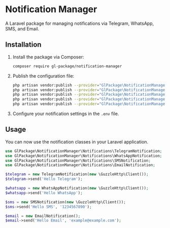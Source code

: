 # Notification Manager

A Laravel package for managing notifications via Telegram, WhatsApp, SMS, and Email.

## Installation

1. Install the package via Composer:
    ```sh
    composer require gl-package/notification-manager
    ```

2. Publish the configuration file:
    ```sh
    php artisan vendor:publish --provider="GlPackage\NotificationManager\Providers\NotificationManagerServiceProvider" --tag=notificationmanager-views
    php artisan vendor:publish --provider="GlPackage\NotificationManager\Providers\NotificationManagerServiceProvider" --tag=notificationmanager-config
    php artisan vendor:publish --provider="GlPackage\NotificationManager\Providers\NotificationManagerServiceProvider" --tag=notificationmanager-controllers
    php artisan vendor:publish --provider="GlPackage\NotificationManager\Providers\NotificationManagerServiceProvider" --tag=notificationmanager-routes
    php artisan vendor:publish --provider="GlPackage\NotificationManager\Providers\NotificationManagerServiceProvider" --tag=notificationmanager-migrations
    ```

3. Configure your notification settings in the `.env` file.

## Usage

You can now use the notification classes in your Laravel application.

```php
use GlPackage\NotificationManager\Notifications\TelegramNotification;
use GlPackage\NotificationManager\Notifications\WhatsAppNotification;
use GlPackage\NotificationManager\Notifications\SMSNotification;
use GlPackage\NotificationManager\Notifications\EmailNotification;

$telegram = new TelegramNotification(new \GuzzleHttp\Client());
$telegram->send('Hello Telegram');

$whatsapp = new WhatsAppNotification(new \GuzzleHttp\Client());
$whatsapp->send('Hello WhatsApp');

$sms = new SMSNotification(new \GuzzleHttp\Client());
$sms->send('Hello SMS', '1234567890');

$email = new EmailNotification();
$email->send('Hello Email', 'example@example.com');
